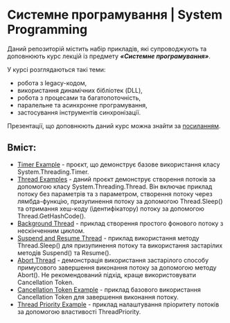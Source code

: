 # Системне програмування | System Programming

Даний репозиторій містить набір прикладів, які супроводжують та доповнюють курс лекцій із предмету **_«Системне програмування»_**. 

У курсі розглядаються такі теми: 
- робота з legacy-кодом,
- використання динамічних бібліотек (DLL),
- робота з процесами та багатопоточність,
- паралельне та асинхронне програмування,
- застосування інструментів синхронізації.

Презентації, що доповнюють даний курс можна знайти за [посиланням](https://drive.google.com/drive/folders/19v3PphTRkWeBbgxWQ9_MD9vXlrUDiPBw?usp=sharing).

## Вміст:
- [Timer Example](https://github.com/bekker-volodymyr/SystemProgramming/blob/master/TimerExample/Program.cs) - проєкт, що демонструє базове використання класу System.Threading.Timer.
- [Thread Examples](https://github.com/bekker-volodymyr/SystemProgramming/blob/master/ThreadExample/Program.cs) - даний проєкт демонструє створення потоків за допомогою класу System.Threading.Thread. Він включає приклад потоку без параметрів та з параметром, створення потоку через лямбда-функцію, призупинення потоку за допомогою Thread.Sleep() та отримання хеш-коду (ідентифікатору) потоку за допомогою Thread.GetHashCode().
- [Background Thread](https://github.com/bekker-volodymyr/SystemProgramming/blob/master/BackgroundThread/Program.cs) - приклад створення простого фонового потоку з нескінченним циклом.
- [Suspend and Resume Thread](https://github.com/bekker-volodymyr/SystemProgramming/blob/master/SuspendResumeThread/Program.cs) - приклад використання методу Thread.Sleep() для призупинення потоку та використання застарілих методів Suspend() та Resume().
- [Abort Thread](https://github.com/bekker-volodymyr/SystemProgramming/blob/master/AbortThread/Program.cs) - демонстрація використання застарілого способу примусового завершення виконання потоку за допомогою методу Abort(). Не рекомендований підхід, краще використовувати Cancellation Token.
- [Cancellation Token Example](https://github.com/bekker-volodymyr/SystemProgramming/blob/master/CancellationTokenExample/Program.cs) - приклад базового використання Cancellation Token для завершення виконання потоку.
- [Thread Priority Example](https://github.com/bekker-volodymyr/SystemProgramming/blob/master/ThreadPriorityExample/Program.cs) - приклад налаштування пріоритету потоків за допомогою властивості ThreadPriority.
